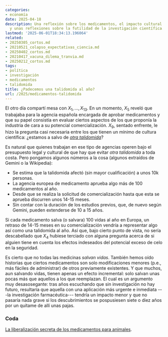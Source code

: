 ```yaml
---
categories:
- economía
date: 2025-04-18
description: Una reflexión sobre los medicamentos, el impacto cultural de la talidomida
  y unas reflexiones sobre la futilidad de la investigación científica.
lastmod: '2025-06-01T18:34:13.196064'
related:
- 20250305_cortos.md
- 20210521_colapso_expectativas_ciencia.md
- 20250402_cortos.md
- 20210417_vacuna_dilema_tranvia.md
- 20250212_cortos.md
tags:
- política
- investigación
- medicamentos
- talidomida
title: ¿Padecemos una talidomida al año?
url: /2025/medicamentos-talidomida
---
```


El otro día compartí mesa con $X_1,\dots,X_{13}$. En un momento, $X_5$ reveló que trabajaba para la agencia española encargada de aprobar medicamentos y que su papel consistía en evaluar ciertos aspectos de los que proponía la industria de cara a su potencial comercialización. $X_9$, sentado enfrente, le hizo la pregunta casi necesaria entre los que tienen un mínimo de cultura científica: ¿estamos a salvo de [_otra talidomida_](https://en.wikipedia.org/wiki/Thalidomide_scandal)?

Es natural que quienes trabajan en ese tipo de agencias operen bajo el presupuesto legal y cultural de que hay que evitar _otra talidomida_ a toda costa. Pero pongamos algunos números a la cosa (algunos extraídos de Gemini o la Wikipedia):

- Se estima que la talidomida afectó (sin mayor cualificación) a unos 10k personas.
- La agencia europea de medicamento aprueba algo más de 100 medicamentos al año.
- Desde que se realiza la solicitud de comercialización hasta que esta se aprueba discurren unos 14-15 meses.
- Sin contar con la duración de los estudios previos, que, de nuevo según Gemini, pueden extenderse de 10 a 15 años.

Si cada medicamento salva (o salvara) 100 vidas al año en Europa, un retraso de 14-15 meses en su comercialización vendría a representar algo así como una talidomida al año. Así que, bajo cierto punto de vista, no sería descabellado que $X_4$ hubiese terciado con alguna pregunta acerca de si alguien tiene en cuenta los efectos indeseados del potencial exceso de celo en la seguridad.

Es cierto que no todas las medicinas _salvan vidas_. También hemos oído historias que ciertos medicamentos son solo modificaciones menores (p.e., más fáciles de administrar) de otros previamente existentes. Y que muchos, aun salvando vidas, tienen apenas un efecto incremental: solo salvan unas pocas más que aquellos a los que reemplazan. El cual es un argumento muy desasosegante: tras años escuchando que sin investigación no hay futuro, resultaría que aquella con una aplicación más urgente e inmediata ---la investigación farmacéutica--- tendría un impacto menor y que no pasaría nada grave si los descubrimientos se pospusiesen siete o diez años por un quítame de allí unas pajas.

### Coda

[La liberalización secreta de los medicamentos para animales](https://www.worksinprogress.news/p/the-secret-liberalization-of-animal).